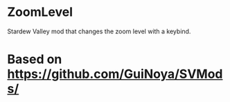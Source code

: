 # ZoomLevel
Stardew Valley mod that changes the zoom level with a keybind.

# Based on https://github.com/GuiNoya/SVMods/
